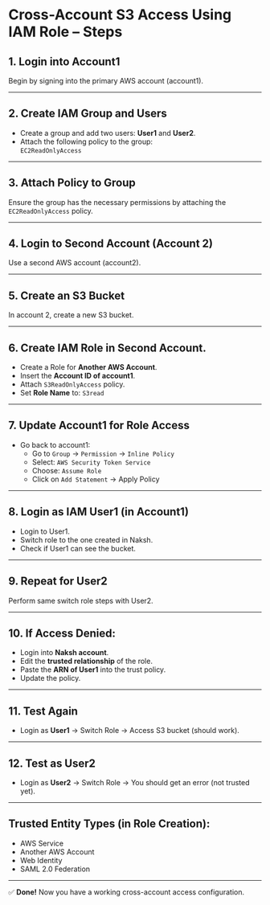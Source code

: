 # Cross-Account S3 Access Using IAM Role – Steps

## 1. Login into Account1
Begin by signing into the primary AWS account (account1).

---

## 2. Create IAM Group and Users
- Create a group and add two users: **User1** and **User2**.
- Attach the following policy to the group:  
  `EC2ReadOnlyAccess`

---

## 3. Attach Policy to Group
Ensure the group has the necessary permissions by attaching the `EC2ReadOnlyAccess` policy.

---

## 4. Login to Second Account (Account 2)
Use a second AWS account (account2).

---

## 5. Create an S3 Bucket
In account 2, create a new S3 bucket.

---

## 6. Create IAM Role in Second Account.
- Create a Role for **Another AWS Account**.
- Insert the **Account ID of account1**.
- Attach `S3ReadOnlyAccess` policy.
- Set **Role Name** to: `S3read`

---

## 7. Update Account1 for Role Access
- Go back to account1:
  - Go to `Group` → `Permission` → `Inline Policy`
  - Select: `AWS Security Token Service`
  - Choose: `Assume Role`
  - Click on `Add Statement` → Apply Policy

---

## 8. Login as IAM User1 (in Account1)
- Login to User1.
- Switch role to the one created in Naksh.
- Check if User1 can see the bucket.

---

## 9. Repeat for User2
Perform same switch role steps with User2.

---

## 10. If Access Denied:
- Login into **Naksh account**.
- Edit the **trusted relationship** of the role.
- Paste the **ARN of User1** into the trust policy.
- Update the policy.

---

## 11. Test Again
- Login as **User1** → Switch Role → Access S3 bucket (should work).

---

## 12. Test as User2
- Login as **User2** → Switch Role → You should get an error (not trusted yet).

---

## Trusted Entity Types (in Role Creation):
- AWS Service  
- Another AWS Account  
- Web Identity  
- SAML 2.0 Federation  

---

✅ **Done!** Now you have a working cross-account access configuration.
